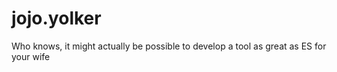 # jojo.yolker
Who knows, it might actually be possible to develop a tool as great as ES for your wife
